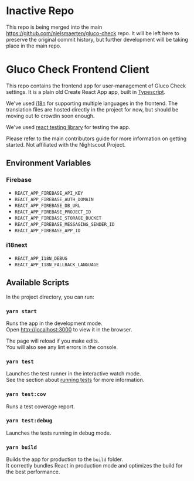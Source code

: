 # Inactive Repo

This repo is being merged into the main https://github.com/nielsmaerten/gluco-check repo. It will be left here to preserve the original commit history, but further development will be taking place in the main repo.

# Gluco Check Frontend Client

This repo contains the frontend app for user-management of Gluco Check settings. It is a plain old Create React App app, built in [Typescript](http://typescriptlang.org).

We've used [i18n](https://www.i18next.com) for supporting multiple languages in the frontend. The translation files are hosted directly in the project for now, but should be moving out to crowdin soon enough.

We've used [react testing library](https://testing-library.com/docs/react-testing-library/intro/) for testing the app.

Please refer to the main contributors guide for more information on getting started. Not affiliated with the Nightscout Project.

## Environment Variables

### Firebase

- `REACT_APP_FIREBASE_API_KEY`
- `REACT_APP_FIREBASE_AUTH_DOMAIN`
- `REACT_APP_FIREBASE_DB_URL`
- `REACT_APP_FIREBASE_PROJECT_ID`
- `REACT_APP_FIREBASE_STORAGE_BUCKET`
- `REACT_APP_FIREBASE_MESSAGING_SENDER_ID`
- `REACT_APP_FIREBASE_APP_ID`

### i18next

- `REACT_APP_I18N_DEBUG`
- `REACT_APP_I18N_FALLBACK_LANGUAGE`

## Available Scripts

In the project directory, you can run:

### `yarn start`

Runs the app in the development mode.<br />
Open [http://localhost:3000](http://localhost:3000) to view it in the browser.

The page will reload if you make edits.<br />
You will also see any lint errors in the console.

### `yarn test`

Launches the test runner in the interactive watch mode.<br />
See the section about [running tests](https://facebook.github.io/create-react-app/docs/running-tests) for more information.

### `yarn test:cov`

Runs a test coverage report.

### `yarn test:debug`

Launches the tests running in debug mode.

### `yarn build`

Builds the app for production to the `build` folder.<br />
It correctly bundles React in production mode and optimizes the build for the best performance.
